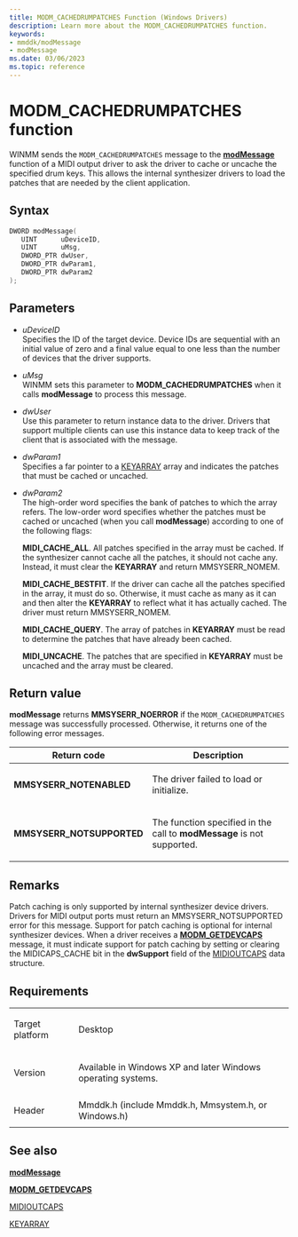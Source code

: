 ```yaml
---
title: MODM_CACHEDRUMPATCHES Function (Windows Drivers)
description: Learn more about the MODM_CACHEDRUMPATCHES function.
keywords:
- mmddk/modMessage
- modMessage
ms.date: 03/06/2023
ms.topic: reference
---
```


# MODM\_CACHEDRUMPATCHES function

WINMM sends the `MODM_CACHEDRUMPATCHES` message to the [**modMessage**](mod-message.md) function of a MIDI output driver to ask the driver to cache or uncache the specified drum keys. This allows the internal synthesizer drivers to load the patches that are needed by the client application.

## Syntax

``` c++
DWORD modMessage(
   UINT      uDeviceID,
   UINT      uMsg,
   DWORD_PTR dwUser,
   DWORD_PTR dwParam1,
   DWORD_PTR dwParam2
);
```

## Parameters

- *uDeviceID*  
  Specifies the ID of the target device. Device IDs are sequential with an initial value of zero and a final value equal to one less than the number of devices that the driver supports.

- *uMsg*  
  WINMM sets this parameter to **MODM\_CACHEDRUMPATCHES** when it calls **modMessage** to process this message.

- *dwUser*  
  Use this parameter to return instance data to the driver. Drivers that support multiple clients can use this instance data to keep track of the client that is associated with the message.

- *dwParam1*  
  Specifies a far pointer to a [KEYARRAY](/windows/win32/multimedia/keyarray) array and indicates the patches that must be cached or uncached.

- *dwParam2*  
  The high-order word specifies the bank of patches to which the array refers. The low-order word specifies whether the patches must be cached or uncached (when you call **modMessage**) according to one of the following flags:

  **MIDI\_CACHE\_ALL**. All patches specified in the array must be cached. If the synthesizer cannot cache all the patches, it should not cache any. Instead, it must clear the **KEYARRAY** and return MMSYSERR\_NOMEM.

  **MIDI\_CACHE\_BESTFIT**. If the driver can cache all the patches specified in the array, it must do so. Otherwise, it must cache as many as it can and then alter the **KEYARRAY** to reflect what it has actually cached. The driver must return MMSYSERR\_NOMEM.

  **MIDI\_CACHE\_QUERY**. The array of patches in **KEYARRAY** must be read to determine the patches that have already been cached.

  **MIDI\_UNCACHE**. The patches that are specified in **KEYARRAY** must be uncached and the array must be cleared.

## Return value

**modMessage** returns **MMSYSERR\_NOERROR** if the `MODM_CACHEDRUMPATCHES` message was successfully processed. Otherwise, it returns one of the following error messages.

<table>
<thead>
<tr class="header">
<th>Return code</th>
<th>Description</th>
</tr>
</thead>
<tbody>
<tr class="odd">
<td><strong>MMSYSERR_NOTENABLED</strong></td>
<td><p>The driver failed to load or initialize.</p></td>
</tr>
<tr class="even">
<td><strong>MMSYSERR_NOTSUPPORTED</strong></td>
<td><p>The function specified in the call to <strong>modMessage</strong> is not supported.</p></td>
</tr>
</tbody>
</table>

## Remarks

Patch caching is only supported by internal synthesizer device drivers. Drivers for MIDI output ports must return an MMSYSERR\_NOTSUPPORTED error for this message. Support for patch caching is optional for internal synthesizer devices. When a driver receives a [**MODM\_GETDEVCAPS**](modm-getdevcaps.md) message, it must indicate support for patch caching by setting or clearing the MIDICAPS\_CACHE bit in the **dwSupport** field of the [MIDIOUTCAPS](/windows/win32/api/mmeapi/ns-mmeapi-midioutcaps) data structure.

## Requirements

<table>
<tbody>
<tr class="odd">
<td><p>Target platform</p></td>
<td>Desktop</td>
</tr>
<tr class="even">
<td><p>Version</p></td>
<td><p>Available in Windows XP and later Windows operating systems.</p></td>
</tr>
<tr class="odd">
<td><p>Header</p></td>
<td>Mmddk.h (include Mmddk.h, Mmsystem.h, or Windows.h)</td>
</tr>
</tbody>
</table>

## See also

[**modMessage**](mod-message.md)

[**MODM\_GETDEVCAPS**](modm-getdevcaps.md)

[MIDIOUTCAPS](/windows/win32/api/mmeapi/ns-mmeapi-midioutcaps)

[KEYARRAY](/windows/win32/multimedia/keyarray)
